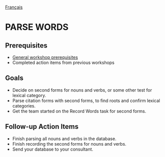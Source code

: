 <a href="../fr/ws/PARSE_WORDS.md">Français</a>
# PARSE WORDS

## Prerequisites
- [General workshop prerequisites](../WORKSHOPS.md#Prerequisites)
- Completed action items from previous workshops

## Goals
- Decide on second forms for nouns and verbs, or some other test for lexical category.
- Parse citation forms with second forms, to find roots and confirm lexical categories.
- Get the team started on the Record Words task for second forms.

## Follow-up Action Items
- Finish parsing all nouns and verbs in the database.
- Finish recording the second forms for nouns and verbs.
- Send your database to your consultant.
